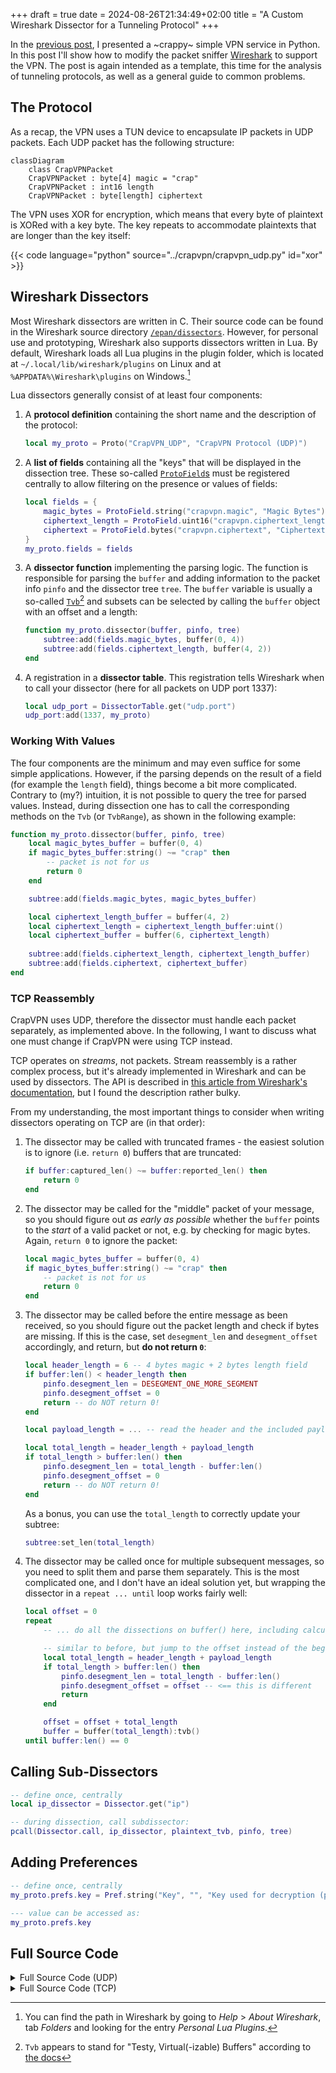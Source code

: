 +++ 
draft = true
date = 2024-08-26T21:34:49+02:00
title = "A Custom Wireshark Dissector for a Tunneling Protocol"
+++

In the [previous post](/posts/crapvpn/), I presented a ~crappy~ simple VPN service in Python. In this post I'll show how to modify the packet sniffer [Wireshark](https://www.wireshark.org/) to support the VPN. The post is again intended as a template, this time for the analysis of tunneling protocols, as well as a general guide to common problems.

<!--more-->

## The Protocol

As a recap, the VPN uses a TUN device to encapsulate IP packets in UDP packets. Each UDP packet has the following structure:

```mermaid
classDiagram
    class CrapVPNPacket
    CrapVPNPacket : byte[4] magic = "crap"
    CrapVPNPacket : int16 length
    CrapVPNPacket : byte[length] ciphertext
```

The VPN uses XOR for encryption, which means that every byte of plaintext is XORed with a key byte. The key repeats to accommodate plaintexts that are longer than the key itself:

{{< code language="python" source="../crapvpn/crapvpn_udp.py" id="xor" >}}

## Wireshark Dissectors

Most Wireshark dissectors are written in C. Their source code can be found in the Wireshark source directory [`/epan/dissectors`](https://github.com/wireshark/wireshark/tree/master/epan/dissectors). However, for personal use and prototyping, Wireshark also supports dissectors written in Lua. By default, Wireshark loads all Lua plugins in the plugin folder, which is located at `~/.local/lib/wireshark/plugins` on Linux and at `%APPDATA%\Wireshark\plugins` on Windows.[^1]

[^1]: You can find the path in Wireshark by going to _Help_ > _About Wireshark_, tab _Folders_ and looking for the entry _Personal Lua Plugins_.

Lua dissectors generally consist of at least four components:
 1. A **protocol definition** containing the short name and the description of the protocol:

    ```lua
    local my_proto = Proto("CrapVPN_UDP", "CrapVPN Protocol (UDP)")
    ```

 1. A **list of fields** containing all the "keys" that will be displayed in the dissection tree. These so-called [`ProtoField`s](https://www.wireshark.org/docs/wsdg_html_chunked/lua_module_Proto.html#lua_class_ProtoField) must be registered centrally to allow filtering on the presence or values of fields:

    ```lua
    local fields = {
        magic_bytes = ProtoField.string("crapvpn.magic", "Magic Bytes"),
        ciphertext_length = ProtoField.uint16("crapvpn.ciphertext_length", "Ciphertext Length", base.DEC),
        ciphertext = ProtoField.bytes("crapvpn.ciphertext", "Ciphertext")
    }
    my_proto.fields = fields
    ```
 1. A **dissector function** implementing the parsing logic. The function is responsible for parsing the `buffer` and adding information to the packet info `pinfo` and the dissector tree `tree`. The `buffer` variable is usually a so-called [`Tvb`](https://www.wireshark.org/docs/wsdg_html_chunked/lua_module_Tvb.html#lua_class_Tvb)[^2] and subsets can be selected by calling the `buffer` object with an offset and a length:

    ```lua
    function my_proto.dissector(buffer, pinfo, tree)
        subtree:add(fields.magic_bytes, buffer(0, 4))
        subtree:add(fields.ciphertext_length, buffer(4, 2))
    end
    ```

 1. A registration in a **dissector table**. This registration tells Wireshark when to call your dissector (here for all packets on UDP port 1337):

    ```lua
    local udp_port = DissectorTable.get("udp.port")
    udp_port:add(1337, my_proto)
    ```

[^2]: `Tvb` appears to stand for "Testy, Virtual(-izable) Buffers" according to [the docs](https://www.wireshark.org/docs/wsar_html/group__tvbuff.html)

### Working With Values

The four components are the minimum and may even suffice for some simple applications. However, if the parsing depends on the result of a field (for example the `length` field), things become a bit more complicated. Contrary to (my?) intuition, it is not possible to query the tree for parsed values. Instead, during dissection one has to call the corresponding methods on the `Tvb` (or `TvbRange`), as shown in the following example:

```lua {hl_lines=[3,11]}
function my_proto.dissector(buffer, pinfo, tree)
    local magic_bytes_buffer = buffer(0, 4)
    if magic_bytes_buffer:string() ~= "crap" then
        -- packet is not for us
        return 0
    end

    subtree:add(fields.magic_bytes, magic_bytes_buffer)

    local ciphertext_length_buffer = buffer(4, 2)
    local ciphertext_length = ciphertext_length_buffer:uint()
    local ciphertext_buffer = buffer(6, ciphertext_length)
    
    subtree:add(fields.ciphertext_length, ciphertext_length_buffer)
    subtree:add(fields.ciphertext, ciphertext_buffer)
end
```

### TCP Reassembly

CrapVPN uses UDP, therefore the dissector must handle each packet separately, as implemented above. In the following, I want to discuss what one must change if CrapVPN were using TCP instead.

TCP operates on _streams_, not packets. Stream reassembly is a rather complex process, but it's already implemented in Wireshark and can be used by dissectors. The API is described in [this article from Wireshark's documentation](https://wiki.wireshark.org/Lua/Dissectors#tcp-reassembly), but I found the description rather bulky. 

From my understanding, the most important things to consider when writing dissectors operating on TCP are (in that order):
 1. The dissector may be called with truncated frames - the easiest solution is to ignore (i.e. `return 0`) buffers that are truncated:

    ```lua
    if buffer:captured_len() ~= buffer:reported_len() then
        return 0
    end
    ```

 1. The dissector may be called for the "middle" packet of your message, so you should figure out _as early as possible_ whether the `buffer` points to the _start_ of a valid packet or not, e.g. by checking for magic bytes. Again, `return 0` to ignore the packet:

    ```lua
    local magic_bytes_buffer = buffer(0, 4)
    if magic_bytes_buffer:string() ~= "crap" then
        -- packet is not for us
        return 0
    end
    ```

 1. The dissector may be called before the entire message as been received, so you should figure out the packet length and check if bytes are missing. If this is the case, set `desegment_len` and `desegment_offset` accordingly, and return, but **do not return `0`**:
    
    ```lua
    local header_length = 6 -- 4 bytes magic + 2 bytes length field
    if buffer:len() < header_length then
        pinfo.desegment_len = DESEGMENT_ONE_MORE_SEGMENT
        pinfo.desegment_offset = 0
        return -- do NOT return 0!
    end
    
    local payload_length = ... -- read the header and the included payload length

    local total_length = header_length + payload_length
    if total_length > buffer:len() then
        pinfo.desegment_len = total_length - buffer:len()
        pinfo.desegment_offset = 0
        return -- do NOT return 0!
    end
    ```

    As a bonus, you can use the `total_length` to correctly update your subtree:

    ```lua
    subtree:set_len(total_length)
    ```

 1. The dissector may be called once for multiple subsequent messages, so you need to split them and parse them separately. This is the most complicated one, and I don't have an ideal solution yet, but wrapping the dissector in a `repeat ... until` loop works fairly well:

    ```lua {hl_lines=["1-2",9,"13-16"]}
    local offset = 0
    repeat
        -- ... do all the dissections on buffer() here, including calculating the total_length

        -- similar to before, but jump to the offset instead of the beginning of the packet
        local total_length = header_length + payload_length
        if total_length > buffer:len() then
            pinfo.desegment_len = total_length - buffer:len()
            pinfo.desegment_offset = offset -- <== this is different
            return
        end

        offset = offset + total_length
        buffer = buffer(total_length):tvb()
    until buffer:len() == 0
    ```

## Calling Sub-Dissectors

```lua
-- define once, centrally
local ip_dissector = Dissector.get("ip")

-- during dissection, call subdissector:
pcall(Dissector.call, ip_dissector, plaintext_tvb, pinfo, tree)
```

## Adding Preferences

```lua
-- define once, centrally
my_proto.prefs.key = Pref.string("Key", "", "Key used for decryption (provided as hex string)")

--- value can be accessed as:
my_proto.prefs.key
```

## Full Source Code

<details>
<summary>Full Source Code (UDP)</summary>
{{< code language="lua" source="crapvpn_udp.lua" >}}
</details>

<details>
<summary>Full Source Code (TCP)</summary>
{{< code language="lua" source="crapvpn_tcp.lua" >}}
</details>

